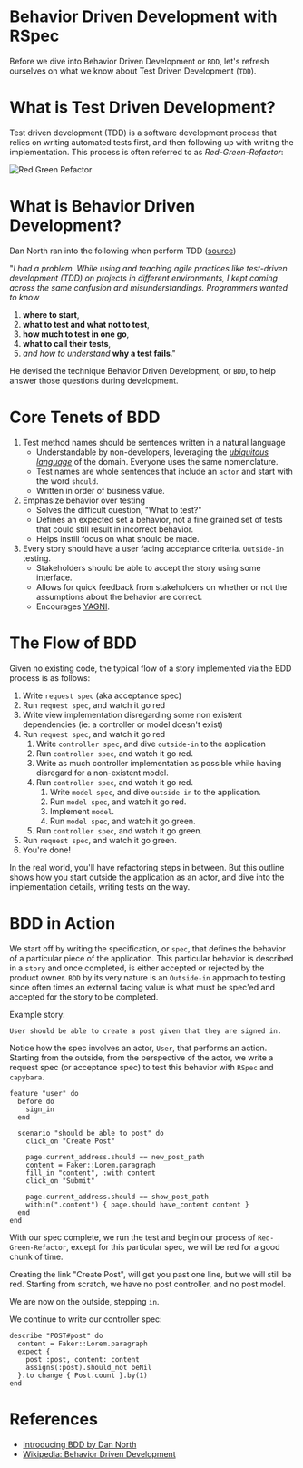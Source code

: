 Behavior Driven Development with RSpec
======================================

Before we dive into Behavior Driven Development or `BDD`, let's refresh ourselves on what we know about Test Driven Development (`TDD`).

What is Test Driven Development?
================================

Test driven development (TDD) is a software development process that relies on writing automated tests first, and then following up with writing the implementation. This process is often referred to as *Red-Green-Refactor*:

![Red Green Refactor](http://upload.wikimedia.org/wikipedia/en/9/9c/Test-driven_development.PNG)

What is Behavior Driven Development?
====================================

Dan North ran into the following when perform TDD ([source](http://dannorth.net/introducing-bdd/))

"_I had a problem. While using and teaching agile practices like test-driven development (TDD) on projects in different environments, I kept coming across the same confusion and misunderstandings. 
Programmers wanted to know_

1. **where to start**,
2. **what to test and what not to test**,
3. **how much to test in one go**,
4. **what to call their tests**,
5. _and how to understand_ **why a test fails**."

He devised the technique Behavior Driven Development, or `BDD`, to help answer those questions during development.

Core Tenets of BDD
==================

1. Test method names should be sentences written in a natural language
    - Understandable by non-developers, leveraging the [_ubiquitous language_](http://domaindrivendesign.org/node/132) of the domain. Everyone uses the same nomenclature.
    - Test names are whole sentences that include an `actor` and start with the word `should`.
    - Written in order of business value.
2. Emphasize behavior over testing
    - Solves the difficult question, "What to test?"
    - Defines an expected set a behavior, not a fine grained set of tests that could still result in incorrect behavior.
    - Helps instill focus on what should be made.
3. Every story should have a user facing acceptance criteria. `Outside-in` testing.
    - Stakeholders should be able to accept the story using some interface.
    - Allows for quick feedback from stakeholders on whether or not the assumptions about the behavior are correct.
    - Encourages [YAGNI](http://en.wikipedia.org/wiki/You_ain%27t_gonna_need_it).

The Flow of BDD
===============

Given no existing code, the typical flow of a story implemented via the BDD process is as follows:

1. Write `request spec` (aka acceptance spec)
2. Run `request spec`, and watch it go red
3. Write view implementation disregarding some non existent dependencies (ie: a controller or model doesn't exist)
4. Run `request spec`, and watch it go red
    1. Write `controller spec`, and dive `outside-in` to the application
    2. Run `controller spec`, and watch it go red.
    3. Write as much controller implementation as possible while having disregard for a non-existent model.
    4. Run `controller spec`, and watch it go red.
        1. Write `model spec`, and dive `outside-in` to the application.
        2. Run `model spec`, and watch it go red.
        3. Implement `model`.
        4. Run `model spec`, and watch it go green.
    13. Run `controller spec`, and watch it go green.
14. Run `request spec`, and watch it go green.
15. You're done!

In the real world, you'll have refactoring steps in between. But this outline shows how you start outside the application as an actor, and dive into the implementation details, writing tests on the way.

BDD in Action
=============

We start off by writing the specification, or `spec`, that defines the behavior of a particular piece of the application.
This particular behavior is described in a `story` and once completed, is either accepted or rejected by the product owner.
`BDD` by its very nature is an `Outside-in` approach to testing since often times an external facing value is what must be spec'ed and accepted for the story to be completed.

Example story:

    User should be able to create a post given that they are signed in.

Notice how the spec involves an actor, `User`, that performs an action. 
Starting from the outside, from the perspective of the actor, we write a request spec (or acceptance spec) to test this behavior with `RSpec` and `capybara`.

    feature "user" do
      before do
        sign_in
      end

      scenario "should be able to post" do
        click_on "Create Post"

        page.current_address.should == new_post_path
        content = Faker::Lorem.paragraph
        fill_in "content", :with content
        click_on "Submit"

        page.current_address.should == show_post_path
        within(".content") { page.should have_content content }
      end
    end

With our spec complete, we run the test and begin our process of `Red-Green-Refactor`, except for this particular spec, we will be red for a good chunk of time.

Creating the link "Create Post", will get you past one line, but we will still be red.
Starting from scratch, we have no post controller, and no post model.

We are now on the outside, stepping `in`.

We continue to write our controller spec:

    describe "POST#post" do
      content = Faker::Lorem.paragraph
      expect {
        post :post, content: content
        assigns(:post).should_not beNil
      }.to change { Post.count }.by(1)
    end

References
==========

- [Introducing BDD by Dan North](http://dannorth.net/introducing-bdd/)
- [Wikipedia: Behavior Driven Development](http://en.wikipedia.org/wiki/Behavior_Driven_Development)

